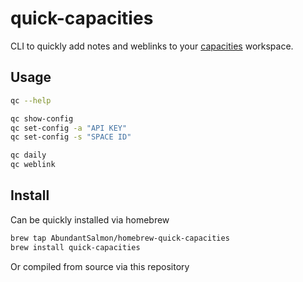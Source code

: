 # quick-capacities

CLI to quickly add notes and weblinks to your [capacities](https://capacities.io/) workspace.

## Usage

```bash
qc --help

qc show-config
qc set-config -a "API KEY"
qc set-config -s "SPACE ID"

qc daily
qc weblink
```

## Install

Can be quickly installed via homebrew

```bash
brew tap AbundantSalmon/homebrew-quick-capacities
brew install quick-capacities
```

Or compiled from source via this repository